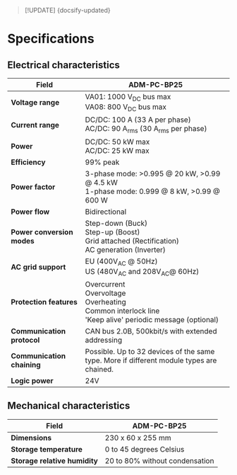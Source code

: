 > [!UPDATE] {docsify-updated}

# Specifications


## Electrical characteristics

<div class="compact-table">

|Field|ADM-PC-BP25|
|-----|-----------|
|**Voltage range**|VA01: 1000 V<sub>DC</sub> bus max <br /> VA08: 800 V<sub>DC</sub> bus max |
|**Current range**|DC/DC: 100 A (33 A per phase)  <br /> AC/DC: 90 A<sub>rms</sub> (30 A<sub>rms</sub> per phase)|
|**Power**|DC/DC: 50 kW max  <br /> AC/DC: 25 kW max|
|**Efficiency**|99% peak|
|**Power factor**|3-phase mode: >0.995 @ 20 kW, >0.99 @ 4.5 kW  <br />1-phase mode: 0.999 @ 8 kW, >0.99 @ 600 W|
|**Power flow**|Bidirectional|
|**Power conversion modes**|Step-down (Buck)<br />Step-up (Boost)<br />Grid attached (Rectification) <br /> AC generation (Inverter) <br />|
|**AC grid support**|EU (400V<sub>AC</sub> @ 50Hz) <br /> US (480V<sub>AC</sub> and 208V<sub>AC</sub>@ 60Hz)|
|**Protection features**|Overcurrent<br />Overvoltage<br />Overheating <br /> Common interlock line<br />'Keep alive' periodic message (optional)|
|**Communication protocol**|CAN bus 2.0B, 500kbit/s with extended addressing|
|**Communication chaining**|Possible. Up to 32 devices of the same type. More if different module types are chained.|
|**Logic power**| 24V |


</div>

## Mechanical characteristics

<div class="compact-table">

|Field|ADM-PC-BP25|
|-----|-----------|
|**Dimensions**| 230 x 60 x 255 mm |
|**Storage temperature**| 0 to 45 degrees Celsius |
|**Storage relative humidity**| 20 to 80% without condensation|

</div>